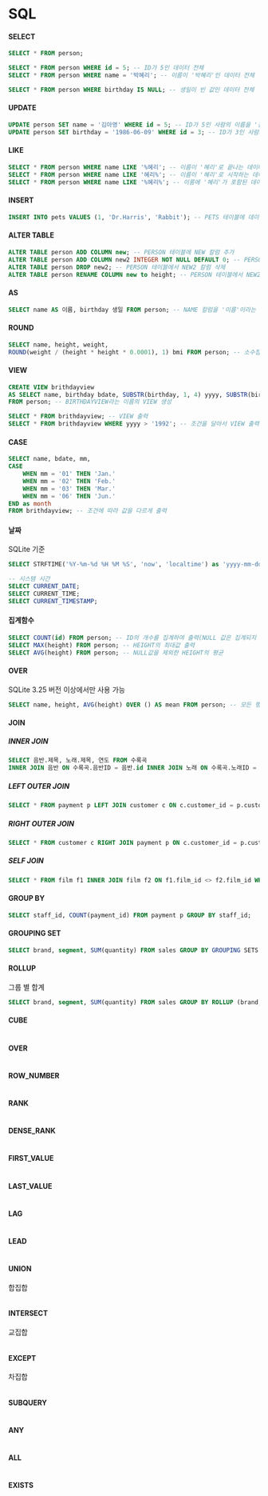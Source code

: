 # SQL

#### SELECT
```SQL
SELECT * FROM person;

SELECT * FROM person WHERE id = 5; -- ID가 5인 데이터 전체
SELECT * FROM person WHERE name = '박혜리'; -- 이름이 '박혜리'인 데이터 전체

SELECT * FROM person WHERE birthday IS NULL; -- 생일이 빈 값인 데이터 전체
```

#### UPDATE
```SQL
UPDATE person SET name = '김아영' WHERE id = 5; -- ID가 5인 사람의 이름을 '김아영'으로 변경
UPDATE person SET birthday = '1986-06-09' WHERE id = 3; -- ID가 3인 사람의 생일을 '1986-06-09'로 변경
```

#### LIKE
```SQL
SELECT * FROM person WHERE name LIKE '%혜리'; -- 이름이 '혜리'로 끝나는 데이터 전체
SELECT * FROM person WHERE name LIKE '혜리%'; -- 이름이 '혜리'로 시작하는 데이터 전체
SELECT * FROM person WHERE name LIKE '%혜리%'; -- 이름에 '혜리'가 포함된 데이터 전체
```

#### INSERT
```SQL
INSERT INTO pets VALUES (1, 'Dr.Harris', 'Rabbit'); -- PETS 테이블에 데이터 추가
```

#### ALTER TABLE
```SQL
ALTER TABLE person ADD COLUMN new; -- PERSON 테이블에 NEW 칼럼 추가
ALTER TABLE person ADD COLUMN new2 INTEGER NOT NULL DEFAULT 0; -- PERSON 테이블에 디폴트 값이 0이고 빈 값을 허용하지 않는 NEW2 칼럼 추가
ALTER TABLE person DROP new2; -- PERSON 테이블에서 NEW2 칼럼 삭제
ALTER TABLE person RENAME COLUMN new to height; -- PERSON 테이블에서 NEW2 칼럼명을 HEIGHT로 변경
```

#### AS
```SQL
SELECT name AS 이름, birthday 생일 FROM person; -- NAME 칼럼을 '이름'이라는 명칭으로 출력(출력값일 뿐 칼럼명이 달라지지 않음)
```

#### ROUND
```SQL
SELECT name, height, weight,
ROUND(weight / (height * height * 0.0001), 1) bmi FROM person; -- 소수점 1자리까지 출력(자릿수를 정하지 않을 시 정수만 출력)
```

#### VIEW
```SQL
CREATE VIEW brithdayview
AS SELECT name, birthday bdate, SUBSTR(birthday, 1, 4) yyyy, SUBSTR(birthday, 6, 2) mm, SUBSTR(birthday, 9, 2) dd
FROM person; -- BIRTHDAYVIEW라는 이름의 VIEW 생성

SELECT * FROM brithdayview; -- VIEW 출력
SELECT * FROM brithdayview WHERE yyyy > '1992'; -- 조건을 달아서 VIEW 출력
```

#### CASE
```SQL
SELECT name, bdate, mm,
CASE
	WHEN mm = '01' THEN 'Jan.'
	WHEN mm = '02' THEN 'Feb.'
	WHEN mm = '03' THEN 'Mar.'
	WHEN mm = '06' THEN 'Jun.'
END as month
FROM brithdayview; -- 조건에 따라 값을 다르게 출력
```

#### 날짜
SQLite 기준
```SQL
SELECT STRFTIME('%Y-%m-%d %H %M %S', 'now', 'localtime') as 'yyyy-mm-dd'; -- 'now' 현재 시간, 'localtime' 현지 시간 기준(GMT+9)

-- 시스템 시간
SELECT CURRENT_DATE;
SELECT CURRENT_TIME;
SELECT CURRENT_TIMESTAMP;
```

#### 집계함수
```SQL
SELECT COUNT(id) FROM person; -- ID의 개수를 집계하여 출력(NULL 값은 집계되지 않음)
SELECT MAX(height) FROM person; -- HEIGHT의 최대값 출력
SELECT AVG(height) FROM person; -- NULL값을 제외한 HEIGHT의 평균
```

#### OVER
SQLite 3.25 버전 이상에서만 사용 가능
```SQL
SELECT name, height, AVG(height) OVER () AS mean FROM person; -- 모든 행에 HEIGHT 평균값을 출력
```

#### JOIN
##### INNER JOIN
```SQL
SELECT 음반.제목, 노래.제목, 연도 FROM 수록곡
INNER JOIN 음반 ON 수록곡.음반ID = 음반.id INNER JOIN 노래 ON 수록곡.노래ID = 노래.id; -- 각 테이블의 같은 값들끼리 묶어서 출력
```
##### LEFT OUTER JOIN
```SQL
SELECT * FROM payment p LEFT JOIN customer c ON c.customer_id = p.customer_id;
```
##### RIGHT OUTER JOIN
```SQL
SELECT * FROM customer c RIGHT JOIN payment p ON c.customer_id = p.customer_id ORDER BY c.customer_id;
```
##### SELF JOIN
```SQL
SELECT * FROM film f1 INNER JOIN film f2 ON f1.film_id <> f2.film_id WHERE f1.length = f2.length;
```

#### GROUP BY
```SQL
SELECT staff_id, COUNT(payment_id) FROM payment p GROUP BY staff_id;
```

#### GROUPING SET
```SQL
SELECT brand, segment, SUM(quantity) FROM sales GROUP BY GROUPING SETS ((brand, segment), (brand), (segment), ());
```

#### ROLLUP
그룹 별 합계
```SQL
SELECT brand, segment, SUM(quantity) FROM sales GROUP BY ROLLUP (brand, segment) ORDER BY brand, segment;
```

#### CUBE
```SQL

```

#### OVER
```SQL

```

#### ROW_NUMBER
```SQL

```

#### RANK
```SQL

```

#### DENSE_RANK
```SQL

```

#### FIRST_VALUE
```SQL

```

#### LAST_VALUE
```SQL

```

#### LAG
```SQL

```

#### LEAD
```SQL

```

#### UNION
합집합
```SQL

```

#### INTERSECT
교집합
```SQL

```

#### EXCEPT
차집합
```SQL

```

#### SUBQUERY
```SQL

```

#### ANY
```SQL

```

#### ALL
```SQL

```

#### EXISTS
```SQL

```
